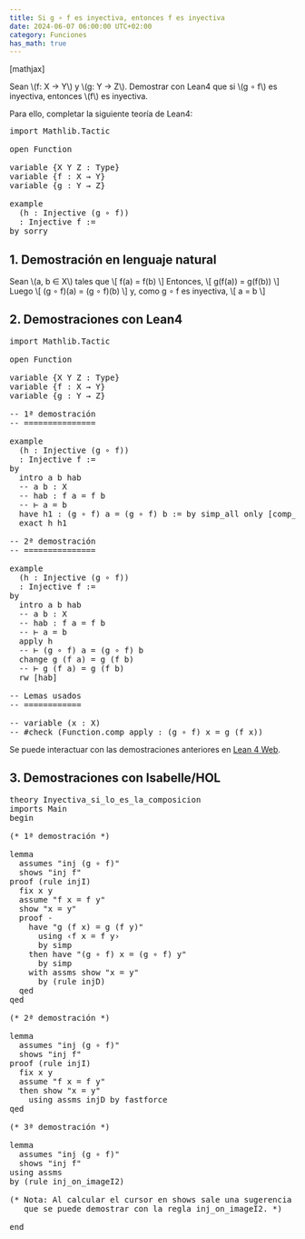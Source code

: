 ```yaml
---
title: Si g ∘ f es inyectiva, entonces f es inyectiva
date: 2024-06-07 06:00:00 UTC+02:00
category: Funciones
has_math: true
---
```


[mathjax]

Sean \\(f: X → Y\\) y \\(g: Y → Z\\). Demostrar con Lean4 que si \\(g ∘ f\\) es inyectiva, entonces \\(f\\) es inyectiva.

Para ello, completar la siguiente teoría de Lean4:

<pre lang="lean">
import Mathlib.Tactic

open Function

variable {X Y Z : Type}
variable {f : X → Y}
variable {g : Y → Z}

example
  (h : Injective (g ∘ f))
  : Injective f :=
by sorry
</pre>
<!--more-->

<h2>1. Demostración en lenguaje natural</h2>

Sean \\(a, b ∈ X\\) tales que
\\[ f(a) = f(b) \\]
Entonces,
\\[ g(f(a)) = g(f(b)) \\]
Luego
\\[ (g ∘ f)(a) = (g ∘ f)(b) \\]
y, como g ∘ f es inyectiva,
\\[ a = b \\]

<h2>2. Demostraciones con Lean4</h2>

<pre lang="lean">
import Mathlib.Tactic

open Function

variable {X Y Z : Type}
variable {f : X → Y}
variable {g : Y → Z}

-- 1ª demostración
-- ===============

example
  (h : Injective (g ∘ f))
  : Injective f :=
by
  intro a b hab
  -- a b : X
  -- hab : f a = f b
  -- ⊢ a = b
  have h1 : (g ∘ f) a = (g ∘ f) b := by simp_all only [comp_apply]
  exact h h1

-- 2ª demostración
-- ===============

example
  (h : Injective (g ∘ f))
  : Injective f :=
by
  intro a b hab
  -- a b : X
  -- hab : f a = f b
  -- ⊢ a = b
  apply h
  -- ⊢ (g ∘ f) a = (g ∘ f) b
  change g (f a) = g (f b)
  -- ⊢ g (f a) = g (f b)
  rw [hab]

-- Lemas usados
-- ============

-- variable (x : X)
-- #check (Function.comp_apply : (g ∘ f) x = g (f x))
</pre>

Se puede interactuar con las demostraciones anteriores en [Lean 4 Web](https://live.lean-lang.org/#url=https://raw.githubusercontent.com/jaalonso/Calculemus2/main/src/Inyectiva_si_lo_es_la_composicion.lean).

<h2>3. Demostraciones con Isabelle/HOL</h2>

<pre lang="isar">
theory Inyectiva_si_lo_es_la_composicion
imports Main
begin

(* 1ª demostración *)

lemma
  assumes "inj (g ∘ f)"
  shows "inj f"
proof (rule injI)
  fix x y
  assume "f x = f y"
  show "x = y"
  proof -
    have "g (f x) = g (f y)"
      using ‹f x = f y›
      by simp
    then have "(g ∘ f) x = (g ∘ f) y"
      by simp
    with assms show "x = y"
      by (rule injD)
  qed
qed

(* 2ª demostración *)

lemma
  assumes "inj (g ∘ f)"
  shows "inj f"
proof (rule injI)
  fix x y
  assume "f x = f y"
  then show "x = y"
    using assms injD by fastforce
qed

(* 3ª demostración *)

lemma
  assumes "inj (g ∘ f)"
  shows "inj f"
using assms
by (rule inj_on_imageI2)

(* Nota: Al calcular el cursor en shows sale una sugerencia indicando
   que se puede demostrar con la regla inj_on_imageI2. *)

end
</pre>
